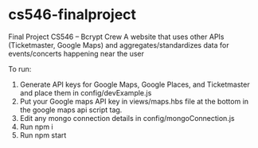 # cs546-finalproject

Final Project CS546 – Bcrypt Crew
A website that uses other APIs (Ticketmaster, Google Maps) and aggregates/standardizes data for events/concerts happening near the user

To run:
1) Generate API keys for Google Maps, Google Places, and Ticketmaster and place them in config/devExample.js
2) Put your Google maps API key in views/maps.hbs file at the bottom in the google maps api script tag.
3) Edit any mongo connection details in config/mongoConnection.js
4) Run npm i
5) Run npm start
